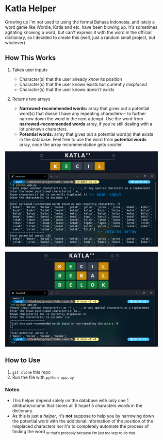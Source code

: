# Katla Helper
Growing up I'm not used to using the formal Bahasa Indonesia, and lately a word game like Wordle, Katla and etc. have been blowing up. It's sometimes agitating knowing a word, but can't express it with the word in the official dictionary, so I decided to create this (well, just a random small project, but whatever)

## How This Works
1. Takes user inputs
    - Character(s) that the user already *know* its position
    - Character(s) that the user knows exists but currently *misplaced*
    - Character(s) that the user knows *doesn't exists*

2. Returns two arrays
    - **Narrowed-recommended words:** array that gives out a potential word(s) that doesn't have any repeating characters-- to further narrow down the word in the next attempt. Use the word from **narrowed-recommended words** array, if you're still dealing with a lot unknown characters.
    - **Potential words:** array that gives out a potential word(s) that exists in the database. Feel free to use the word from **potential words** array, once the array recommendation gets smaller.

![Attempt-one](images/attempt_1.png)

![Attempt-two](images/attempt_2.png)

## How to Use
1. `git clone` this repo
2. Run the file with `python app.py`

### Notes
- This helper depend solely on the database with only one 1 attribute/column that stores all (I hope) 5 characters words in the dictionary.
- As this is just a *helper*, it's **not** suppose to help you by narrowing down the potential word with the additional information of the position of the misplaced characters nor it's to completely automate the process of finding the word <sub>or that's probably because I'm just too lazy to do that</sub>